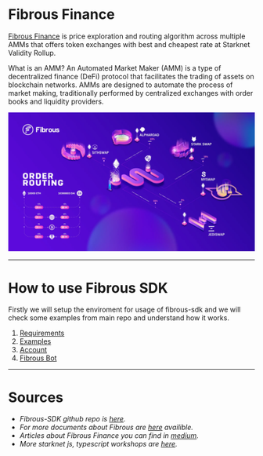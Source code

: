 # Fibrous Finance

[Fibrous Finance](https://fibrous.finance) is price exploration and routing algorithm across multiple AMMs that offers token exchanges with best and cheapest rate at Starknet Validity Rollup.

What is an AMM?
An Automated Market Maker (AMM) is a type of decentralized finance (DeFi) protocol that facilitates the trading of assets on blockchain networks. AMMs are designed to automate the process of market making, traditionally performed by centralized exchanges with order books and liquidity providers.

![AllAMMsinone](./images/1_rzmx2P9S0FJQ4-F3mVcMgg.webp)

---

# How to use Fibrous SDK

Firstly we will setup the enviroment for usage of fibrous-sdk and we will check some examples from main repo and understand how it works.

1. [Requirements](/chapters/Requirements.md)
2. [Examples](/chapters/Examples.md)
3. [Account](/chapters/Account.md)
4. [Fibrous Bot](/chapters/Fibrous%20Bot.md)

---

# Sources
- *Fibrous-SDK github repo is [here](https://github.com/Fibrous-Finance/router-sdk/tree/main).*
- *For more documents about Fibrous are [here](https://docs.fibrous.finance/introduction/an-overview-of-fibrous) availible.*
- *Articles about Fibrous Finance you can find in [medium](https://medium.com/@fibrous).*
- *More starknet js, typescript workshops are [here](https://github.com/PhilippeR26/starknet.js-workshop-typescript).*